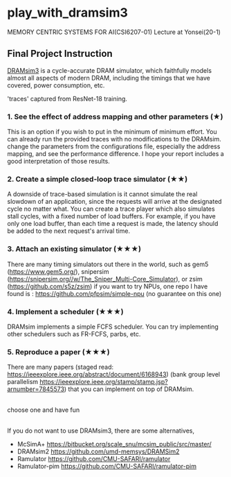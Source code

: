 # play_with_dramsim3
MEMORY CENTRIC SYSTEMS FOR AI(CSI6207-01) Lecture at Yonsei(20-1)


## Final Project Instruction
[DRAMsim3](https://github.com/umd-memsys/DRAMsim3) is a cycle-accurate DRAM simulator, which faithfully models almost all aspects of modern DRAM, including the timings that we have covered, power consumption, etc.

'traces' captured from ResNet-18 training.

### 1. See the effect of address mapping and other parameters (★)

This is an option if you wish to put in the minimum of minimum effort. 
You can already run the provided traces with no modifications to the DRAMsim.
change the parameters from the configurations file, especially the address mapping, and see the performance difference.
I hope your report includes a good interpretation of those results.

### 2. Create a simple closed-loop trace simulator (★★)

A downside of trace-based simulation is it cannot simulate the real slowdown of an application, since the requests will arrive at the designated cycle no matter what.
You can create a trace player which also simulates stall cycles, with a fixed number of load buffers.
For example, if you have only one load buffer, than each time a request is made, the latency should be added to the next request's arrival time.

### 3. Attach an existing simulator (★★★)

There are many timing simulators out there in the world, such as gem5 (https://www.gem5.org/), snipersim (https://snipersim.org//w/The_Sniper_Multi-Core_Simulator), or zsim (https://github.com/s5z/zsim)
if you want to try NPUs, one repo I have found is : https://github.com/pfpsim/simple-npu (no guarantee on this one)

### 4. Implement a scheduler  (★★★)

DRAMsim implements a simple FCFS scheduler. 
You can try implementing other schedulers such as FR-FCFS, parbs, etc.

### 5. Reproduce a paper (★★★)

There are many papers (staged read: https://ieeexplore.ieee.org/abstract/document/6168943) (bank group level parallelism https://ieeexplore.ieee.org/stamp/stamp.jsp?arnumber=7845573) that you can implement on top of DRAMsim.

<br>choose one and have fun

<br>If you do not want to use DRAMsim3, there are some alternatives, 
- McSimA+ https://bitbucket.org/scale_snu/mcsim_public/src/master/
- DRAMsim2 https://github.com/umd-memsys/DRAMSim2
- Ramulator https://github.com/CMU-SAFARI/ramulator
- Ramulator-pim https://github.com/CMU-SAFARI/ramulator-pim
